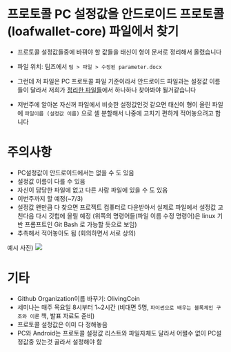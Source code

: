 # 프로토콜 PC 설정값을 안드로이드 프로토콜(loafwallet-core) 파일에서 찾기
- 프로토콜 설정값들중에 바꿔야 할 값들을 태신이 형이 문서로 정리해서 올렸습니다
- 파일 위치: 팀즈에서 `팀 > 파일 > 수정된 parameter.docx`
 
- 그런데 저 파일은 PC 프로토콜 파일 기준이라서 안드로이드 파일과는 설정값 이름들이 달라서 저희가 [정리한 파일들](https://github.com/QvingCoin/QVingCoin-android-wallet/tree/main/%EB%AC%B8%EC%84%9C/%EB%B6%84%EC%84%9D/%ED%94%84%EB%A1%9C%ED%86%A0%EC%BD%9C-%EC%84%A4%EC%A0%95%EA%B0%92)에서 하나하나 찾아봐야 될거같습니다
 
- 저번주에 알아본 자신꺼 파일에서 비슷한 설정값인것 같으면 태신이 형이 올린 파일에 `파일이름 (설정값 이름)` 으로 셀 분할해서 나중에 고치기 편하게 적어놓으려고 합니다
 
# 주의사항
- PC설정값이 안드로이드에서는 없을 수 도 있음
- 설정값 이름이 다를 수 있음
- 자신이 담당한 파일에 없고 다른 사람 파일에 있을 수 도 있음
- 이번주까지 할 예정(~7/3)
- 설정값 왠만큼 다 찾으면 프로젝트 컴퓨터로 다운받아서 실제로 파일에서 설정값 고친다음 다시 깃헙에 올릴 예정 (위쪽의 명령어들(파일 이름 수정 명령어)은 linux 기반 프롬프트인 Git Bash 로 가능할 듯으로 보임)
- 추측해서 적어놓아도 됨 (회의하면서 서로 상의)

 
예시 사진)
![](https://github.com/QvingCoin/QVingCoin-android-wallet/blob/main/%EB%AC%B8%EC%84%9C/%EC%9D%B4%EB%AF%B8%EC%A7%80/%ED%94%84%EB%A1%9C%ED%86%A0%EC%BD%9C%20%EC%84%A4%EC%A0%95%EA%B0%92%20%EC%A0%81%EB%8A%94%20%EC%98%88%EC%8B%9C.PNG)

# 기타
- Github Organization이름 바꾸기: OlivingCoin
- 세미나는 매주 목요일 8시부터 1~2시간 (비대면 5명, `파이썬으로 배우는 블록체인 구조와 이론` 책, 발표 자료도 준비)
- 프로토콜 설정값은 이미 다 정해놓음
- PC와 Android는 프로토콜 설정값 리스트와 파일자체도 달라서 어쩔수 없이 PC설정값중 있는것 골라서 설정해야 함
